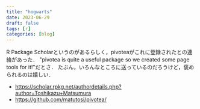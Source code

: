 ```yaml
---
title: "hogwarts"
date: 2023-06-29
draft: false
tags: [r]
categories: [blog]
---
```


R Package Scholarというのがあるらしく，pivoteaがこれに登録されたとの連絡があった．
"pivotea is quite a useful package so we created some page tools for it!"だとさ．
たぶん，いろんなところに送っているのだろうけど，褒められるのは嬉しい．

- https://scholar.rpkg.net/authordetails.php?author=Toshikazu+Matsumura
- https://github.com/matutosi/pivotea/
